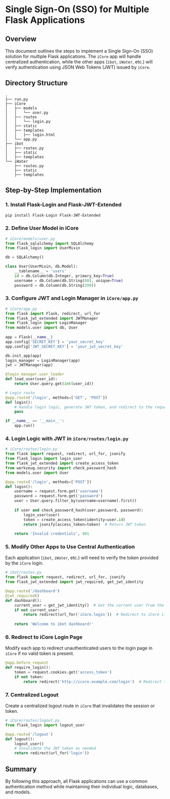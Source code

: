 
# Single Sign-On (SSO) for Multiple Flask Applications

## Overview
This document outlines the steps to implement a Single Sign-On (SSO) solution for multiple Flask applications. The `iCore` app will handle centralized authentication, while the other apps (`ibot`, `iWater`, etc.) will verify authentication using JSON Web Tokens (JWT) issued by `iCore`.

## Directory Structure
```
.
├── run.py
├── iCore
│   ├── models
│   │   └── user.py
│   ├── routes
│   │   └── login.py
│   ├── static
│   ├── templates
│   │   ├── login.html
│   └── app.py
├── ibot
│   ├── routes.py
│   ├── static
│   ├── templates
└── iWater
    ├── routes.py
    ├── static
    ├── templates
```

## Step-by-Step Implementation

### 1. Install Flask-Login and Flask-JWT-Extended

```bash
pip install Flask-Login Flask-JWT-Extended
```

### 2. Define User Model in iCore

```python
# iCore/models/user.py
from flask_sqlalchemy import SQLAlchemy
from flask_login import UserMixin

db = SQLAlchemy()

class User(UserMixin, db.Model):
    __tablename__ = 'users'
    id = db.Column(db.Integer, primary_key=True)
    username = db.Column(db.String(80), unique=True)
    password = db.Column(db.String(200))
```

### 3. Configure JWT and Login Manager in `iCore/app.py`

```python
# iCore/app.py
from flask import Flask, redirect, url_for
from flask_jwt_extended import JWTManager
from flask_login import LoginManager
from models.user import db, User
 
app = Flask(__name__)
app.config['SECRET_KEY'] = 'your_secret_key'
app.config['JWT_SECRET_KEY'] = 'your_jwt_secret_key'

db.init_app(app)
login_manager = LoginManager(app)
jwt = JWTManager(app)

@login_manager.user_loader
def load_user(user_id):
    return User.query.get(int(user_id))

# Login route
@app.route('/login', methods=['GET', 'POST'])
def login():
    # Handle login logic, generate JWT token, and redirect to the requested app
    pass

if __name__ == '__main__':
    app.run()
```

### 4. Login Logic with JWT in `iCore/routes/login.py`

```python
# iCore/routes/login.py
from flask import request, redirect, url_for, jsonify
from flask_login import login_user
from flask_jwt_extended import create_access_token
from werkzeug.security import check_password_hash
from models.user import User

@app.route('/login', methods=['POST'])
def login():
    username = request.form.get('username')
    password = request.form.get('password')
    user = User.query.filter_by(username=username).first()
    
    if user and check_password_hash(user.password, password):
        login_user(user)
        token = create_access_token(identity=user.id)
        return jsonify(access_token=token)  # Return JWT token
    
    return 'Invalid credentials', 401
```

### 5. Modify Other Apps to Use Central Authentication

Each application (`ibot`, `iWater`, etc.) will need to verify the token provided by the `iCore` login.

```python
# ibot/routes.py
from flask import request, redirect, url_for, jsonify
from flask_jwt_extended import jwt_required, get_jwt_identity

@app.route('/dashboard')
@jwt_required()
def dashboard():
    current_user = get_jwt_identity()  # Get the current user from the token
    if not current_user:
        return redirect(url_for('iCore.login'))  # Redirect to iCore if not authenticated
    
    return 'Welcome to ibot dashboard!'
```

### 6. Redirect to iCore Login Page

Modify each app to redirect unauthenticated users to the login page in `iCore` if no valid token is present.

```python
@app.before_request
def require_login():
    token = request.cookies.get('access_token')
    if not token:
        return redirect('http://icore.example.com/login')  # Redirect to iCore login page
```

### 7. Centralized Logout

Create a centralized logout route in `iCore` that invalidates the session or token.

```python
# iCore/routes/logout.py
from flask_login import logout_user

@app.route('/logout')
def logout():
    logout_user()
    # Invalidate the JWT token as needed
    return redirect(url_for('login'))
```

## Summary
By following this approach, all Flask applications can use a common authentication method while maintaining their individual logic, databases, and models.
